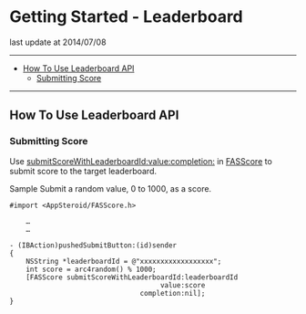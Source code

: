 # Getting Started - Leaderboard

last update at 2014/07/08

---

- [How To Use Leaderboard API](#HowToUseAPI)
	- [Submitting Score](#SubmitScore)

---

## <a name="HowToUseAPI"> How To Use Leaderboard API </a>

### <a name="SubmitScore"> Submitting Score </a>

Use [submitScoreWithLeaderboardId:value:completion:](../Specs/Spec-Leaderboard.md#FASScore.submitScoreWithLeaderboardIdvaluecompletion) in [FASScore](../Specs/Spec-Leaderboard.md#FASScore) to submit score to the target leaderboard.

Sample
Submit a random value, 0 to 1000, as a score.

```
#import <AppSteroid/FASScore.h>

	…
	…

- (IBAction)pushedSubmitButton:(id)sender
{
    NSString *leaderboardId = @"xxxxxxxxxxxxxxxxxx";
    int score = arc4random() % 1000;
    [FASScore submitScoreWithLeaderboardId:leaderboardId
                                     value:score
                                completion:nil];
}
```
